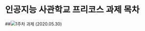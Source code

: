 # 인공지능 사관학교 프리코스 과제 목차

##![1주차 과제 (2020.05.30)](https://github.com/DHK1/DHK/blob/master/1%EC%A3%BC%EC%B0%A8%EA%B3%BC%EC%A0%9C.ipynb)
